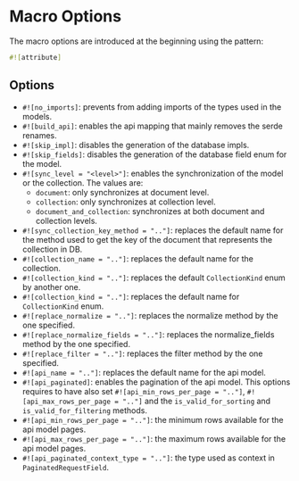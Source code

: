 # Macro Options

The macro options are introduced at the beginning using the pattern:

```rust
#![attribute]
```

## Options

- `#![no_imports]`: prevents from adding imports of the types used in the models.
- `#![build_api]`: enables the api mapping that mainly removes the serde renames.
- `#![skip_impl]`: disables the generation of the database impls.
- `#![skip_fields]`: disables the generation of the database field enum for the model.
- `#![sync_level = "<level>"]`: enables the synchronization of the model or the collection. The values are:
    - `document`: only synchronizes at document level.
    - `collection`: only synchronizes at collection level.
    - `document_and_collection`: synchronizes at both document and collection levels.
- `#![sync_collection_key_method = ".."]`: replaces the default name for the method used to get the key of the document
  that represents the collection in DB.
- `#![collection_name = ".."]`: replaces the default name for the collection.
- `#![collection_kind = ".."]`: replaces the default `CollectionKind` enum by another one.
- `#![collection_kind = ".."]`: replaces the default name for `CollectionKind` enum.
- `#![replace_normalize = ".."]`: replaces the normalize method by the one specified.
- `#![replace_normalize_fields = ".."]`: replaces the normalize_fields method by the one specified.
- `#![replace_filter = ".."]`: replaces the filter method by the one specified.
- `#![api_name = ".."]`: replaces the default name for the api model.
- `#![api_paginated]`: enables the pagination of the api model. This options requires to have also
  set `#![api_min_rows_per_page = ".."]`, `#![api_max_rows_per_page = ".."]` and the `is_valid_for_sorting`
  and `is_valid_for_filtering` methods.
- `#![api_min_rows_per_page = ".."]`: the minimum rows available for the api model pages.
- `#![api_max_rows_per_page = ".."]`: the maximum rows available for the api model pages.
- `#![api_paginated_context_type = ".."]`: the type used as context in `PaginatedRequestField`.
